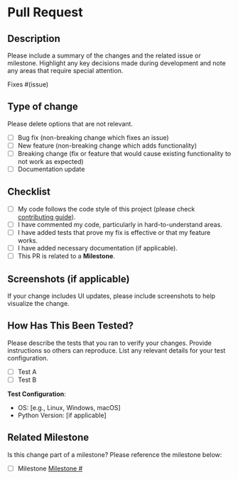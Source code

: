 # Pull Request

## Description

Please include a summary of the changes and the related issue or milestone. Highlight any key decisions made
during development and note any areas that require special attention.

Fixes #(issue)

## Type of change

Please delete options that are not relevant.

- [ ] Bug fix (non-breaking change which fixes an issue)
- [ ] New feature (non-breaking change which adds functionality)
- [ ] Breaking change (fix or feature that would cause existing functionality to not work as expected)
- [ ] Documentation update

## Checklist

- [ ] My code follows the code style of this project (please check [contributing guide](https://github.com/tomasvotava/lumimail/blob/master/CONTRIBUTING.md)).
- [ ] I have commented my code, particularly in hard-to-understand areas.
- [ ] I have added tests that prove my fix is effective or that my feature works.
- [ ] I have added necessary documentation (if applicable).
- [ ] This PR is related to a **Milestone**.

## Screenshots (if applicable)

If your change includes UI updates, please include screenshots to help visualize the change.

## How Has This Been Tested?

Please describe the tests that you ran to verify your changes. Provide instructions so others can reproduce.
List any relevant details for your test configuration.

- [ ] Test A
- [ ] Test B

**Test Configuration**:

- OS: [e.g., Linux, Windows, macOS]
- Python Version: [if applicable]

## Related Milestone

Is this change part of a milestone? Please reference the milestone below:

- [ ] Milestone [Milestone #](link_to_milestone)
